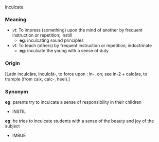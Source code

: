 inculcate
### Meaning
+ _vt_: To impress (something) upon the mind of another by frequent instruction or repetition; instill
    + __eg__: inculcating sound principles
+ _vt_: To teach (others) by frequent instruction or repetition; indoctrinate
    + __eg__: inculcate the young with a sense of duty

### Origin

[Latin inculcāre, inculcāt-, to force upon : in-, on; see in-2 + calcāre, to trample (from calx, calc-, heel).]

### Synonym

__eg__: parents try to inculcate a sense of responsibility in their children

+ INSTIL

__eg__: he tries to inculcate students with a sense of the beauty and joy of the subject

+ IMBUE


